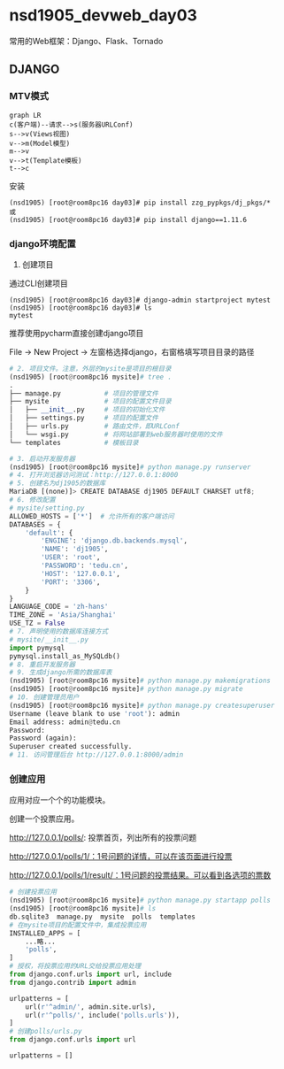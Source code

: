 # nsd1905_devweb_day03

常用的Web框架：Django、Flask、Tornado

## DJANGO

### MTV模式

```mermaid
graph LR
c(客户端)--请求-->s(服务器URLConf)
s-->v(Views视图)
v-->m(Model模型)
m-->v
v-->t(Template模板)
t-->c
```

安装

```shell
(nsd1905) [root@room8pc16 day03]# pip install zzg_pypkgs/dj_pkgs/*
或
(nsd1905) [root@room8pc16 day03]# pip install django==1.11.6
```

### django环境配置

1. 创建项目

通过CLI创建项目

```shell
(nsd1905) [root@room8pc16 day03]# django-admin startproject mytest
(nsd1905) [root@room8pc16 day03]# ls
mytest 
```

推荐使用pycharm直接创建django项目

File -> New Project -> 左窗格选择django，右窗格填写项目目录的路径

```python
# 2. 项目文件。注意，外层的mysite是项目的根目录
(nsd1905) [root@room8pc16 mysite]# tree .
.
├── manage.py           # 项目的管理文件
├── mysite              # 项目的配置文件目录
│   ├── __init__.py     # 项目的初始化文件
│   ├── settings.py     # 项目的配置文件
│   ├── urls.py         # 路由文件，即URLConf
│   └── wsgi.py         # 将网站部署到web服务器时使用的文件
└── templates           # 模板目录

# 3. 启动开发服务器
(nsd1905) [root@room8pc16 mysite]# python manage.py runserver
# 4. 打开浏览器访问测试：http://127.0.0.1:8000
# 5. 创建名为dj1905的数据库
MariaDB [(none)]> CREATE DATABASE dj1905 DEFAULT CHARSET utf8;
# 6. 修改配置
# mysite/setting.py
ALLOWED_HOSTS = ['*']  # 允许所有的客户端访问
DATABASES = {
    'default': {
        'ENGINE': 'django.db.backends.mysql',
        'NAME': 'dj1905',
        'USER': 'root',
        'PASSWORD': 'tedu.cn',
        'HOST': '127.0.0.1',
        'PORT': '3306',
    }
}
LANGUAGE_CODE = 'zh-hans'
TIME_ZONE = 'Asia/Shanghai'
USE_TZ = False
# 7. 声明使用的数据库连接方式
# mysite/__init__.py
import pymysql
pymysql.install_as_MySQLdb()
# 8. 重启开发服务器
# 9. 生成django所需的数据库表
(nsd1905) [root@room8pc16 mysite]# python manage.py makemigrations
(nsd1905) [root@room8pc16 mysite]# python manage.py migrate
# 10. 创建管理员用户
(nsd1905) [root@room8pc16 mysite]# python manage.py createsuperuser
Username (leave blank to use 'root'): admin
Email address: admin@tedu.cn
Password: 
Password (again): 
Superuser created successfully.
# 11. 访问管理后台 http://127.0.0.1:8000/admin
```

### 创建应用

应用对应一个个的功能模块。

创建一个投票应用。

http://127.0.0.1/polls/: 投票首页，列出所有的投票问题

http://127.0.0.1/polls/1/：1号问题的详情，可以在该页面进行投票

http://127.0.0.1/polls/1/result/：1号问题的投票结果。可以看到各选项的票数

```python
# 创建投票应用
(nsd1905) [root@room8pc16 mysite]# python manage.py startapp polls
(nsd1905) [root@room8pc16 mysite]# ls
db.sqlite3  manage.py  mysite  polls  templates
# 在mysite项目的配置文件中，集成投票应用
INSTALLED_APPS = [
    ...略...
    'polls',
]
# 授权，将投票应用的URL交给投票应用处理
from django.conf.urls import url, include
from django.contrib import admin

urlpatterns = [
    url(r'^admin/', admin.site.urls),
    url(r'^polls/', include('polls.urls')),
]
# 创建polls/urls.py
from django.conf.urls import url

urlpatterns = []

```













